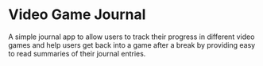 # Video Game Journal

A simple journal app to allow users to track their progress in different video games and help users get back into a 
game after a break by providing easy to read summaries of their journal entries.


